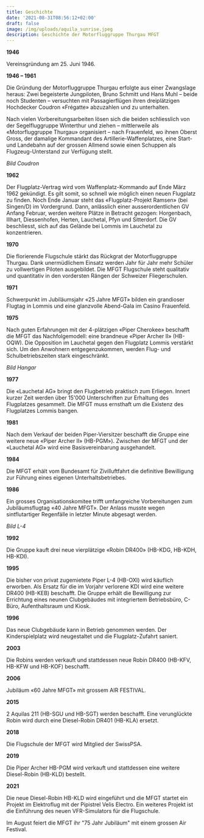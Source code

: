 ```yaml
---
title: Geschichte
date: '2021-08-31T08:56:12+02:00'
draft: false
image: /img/uploads/aquila_sunrise.jpeg
description: Geschichte der Motorfluggruppe Thurgau MFGT
---
```

**1946**

Vereinsgründung am 25. Juni 1946.

**1946 – 1961**

Die Gründung der Motorfluggruppe Thurgau erfolgte aus einer Zwangslage heraus: Zwei begeisterte Jungpiloten, Bruno Schmitt und Hans Muhl – beide noch Studenten – versuchten mit Passagierflügen ihren dreiplätzigen Hochdecker Coudron «Frégatte» abzuzahlen und zu unterhalten.

Nach vielen Vorbereitungsarbeiten lösen sich die beiden schliesslich von der Segelfluggruppe Winterthur und ziehen – mittlerweile als «Motorfluggruppe Thurgau» organisiert – nach Frauenfeld, wo ihnen Oberst Gross, der damalige Kommandant des Artillerie-Waffenplatzes, eine Start- und Landebahn auf der grossen Allmend sowie einen Schuppen als Flugzeug-Unterstand zur Verfügung stellt.

_Bild Coudron_

**1962**

Der Flugplatz-Vertrag wird vom Waffenplatz-Kommando auf Ende März 1962 gekündigt. Es gilt somit, so schnell wie möglich einen neuen Flugplatz zu finden. Noch Ende Januar steht das «Flugplatz-Projekt Ramsen» (bei Singen/D) im Vordergrund. Dann, anlässlich einer ausserordentlichen GV Anfang Februar, werden weitere Plätze in Betracht gezogen: Horgenbach, Illhart, Diessenhofen, Herten, Lauchetal, Pfyn und Sitterdorf. Die GV beschliesst, sich auf das Gelände bei Lommis im Lauchetal zu konzentrieren.

**1970**

Die florierende Flugschule stärkt das Rückgrat der Motorfluggruppe Thurgau. Dank unermüdlichem Einsatz werden Jahr für Jahr mehr Schüler zu vollwertigen Piloten ausgebildet. Die MFGT Flugschule steht qualitativ und quantitativ in den vordersten Rängen der Schweizer Fliegerschulen.

**1971**

Schwerpunkt im Jubiläumsjahr «25 Jahre MFGT» bilden ein grandioser Flugtag in Lommis und eine glanzvolle Abend-Gala im Casino Frauenfeld.

**1975**

Nach guten Erfahrungen mit der 4-plätzigen «Piper Cherokee» beschafft die MFGT das Nachfolgemodell: eine brandneue «Piper Archer II» (HB-OQW). Die Opposition im Lauchetal gegen den Flugplatz Lommis verstärkt sich. Um den Anwohnern entgegenzukommen, werden Flug- und Schulbetriebszeiten stark eingeschränkt.

_Bild Hangar_

**1977**

Die «Lauchetal AG» bringt den Flugbetrieb praktisch zum Erliegen. Innert kurzer Zeit werden über 15'000 Unterschriften zur Erhaltung des Flugplatzes gesammelt. Die MFGT muss ernsthaft um die Existenz des Flugplatzes Lommis bangen.

**1981**

Nach dem Verkauf der beiden Piper-Viersitzer beschafft die Gruppe eine weitere neue «Piper Archer II» (HB-PGM»). Zwischen der MFGT und der «Lauchetal AG» wird eine Basisvereinbarung ausgehandelt.

**1984**

Die MFGT erhält vom Bundesamt für Zivilluftfahrt die definitive Bewilligung zur Führung eines eigenen Unterhaltsbetriebes.

**1986**

Ein grosses Organisationskomitee trifft umfangreiche Vorbereitungen zum Jubiläumsflugtag «40 Jahre MFGT». Der Anlass musste wegen sintflutartiger Regenfälle in letzter Minute abgesagt werden.

_Bild L-4_

**1992**

Die Gruppe kauft drei neue vierplätzige «Robin DR400» (HB-KDG, HB-KDH, HB-KDI).

**1995**

Die bisher von privat zugemietete Piper L-4 (HB-OXI) wird käuflich erworben. Als Ersatz für die im Vorjahr verlorene KDI wird eine weitere DR400 (HB-KEB) beschafft. Die Gruppe erhält die Bewilligung zur Errichtung eines neunen Clubgebäudes mit integriertem Betriebsbüro, C-Büro, Aufenthaltsraum und Kiosk.

**1996**

Das neue Clubgebäude kann in Betrieb genommen werden. Der Kinderspielplatz wird neugestaltet und die Flugplatz-Zufahrt saniert.

**2003**

Die Robins werden verkauft und stattdessen neue Robin DR400 (HB-KFV, HB-KFW und HB-KOF) beschafft.

**2006**

Jubiläum «60 Jahre MFGT» mit grossem AIR FESTIVAL.

**2015**

2 Aquilas 211 (HB-SGU und HB-SGT) werden beschafft. Eine verunglückte Robin wird durch eine Diesel-Robin DR401 (HB-KLA) ersetzt.

**2018**

Die Flugschule der MFGT wird Mitglied der SwissPSA.

**2019**

Die Piper Archer HB-PGM wird verkauft und stattdessen eine weitere Diesel-Robin (HB-KLD) bestellt.

**2021**

Die neue Diesel-Robin HB-KLD wird eingeführt und die MFGT startet ein Projekt im Elektroflug mit der Pipistrel Velis Electro. Ein weiteres Projekt ist die Einführung des neuen VFR-Simulators für die Flugschule.

Im August feiert die MFGT ihr "75 Jahr Jubiläum" mit einem grossen Air Festival.
